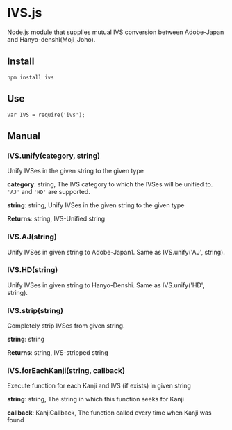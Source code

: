 IVS.js
======

Node.js module that supplies mutual IVS conversion between Adobe-Japan and Hanyo-denshi(Moji_Joho).

## Install

    npm install ivs

## Use

    var IVS = require('ivs');

## Manual

### IVS.unify(category, string)

Unify IVSes in the given string to the given type

**category**: string, The IVS category to which the IVSes will be unified to. `'AJ'` and `'HD'` are supported.

**string**: string, Unify IVSes in the given string to the given type

**Returns**: string, IVS-Unified string

### IVS.AJ(string)

Unify IVSes in given string to Adobe-Japan1. Same as IVS.unify('AJ', string).

### IVS.HD(string)

Unify IVSes in given string to Hanyo-Denshi. Same as IVS.unify('HD', string).

### IVS.strip(string)

Completely strip IVSes from given string.

**string**: string

**Returns**: string, IVS-stripped string

### IVS.forEachKanji(string, callback)

Execute function for each Kanji and IVS (if exists) in given string

**string**: string, The string in which this function seeks for Kanji

**callback**: KanjiCallback, The function called every time when Kanji was found

